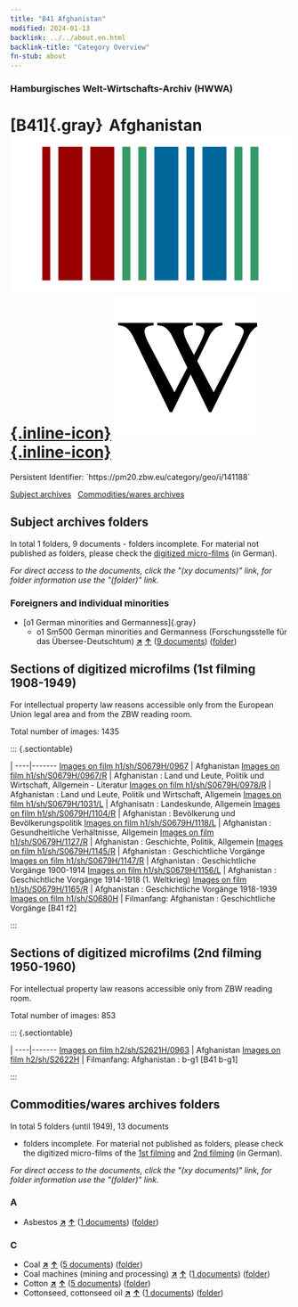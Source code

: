 ```yaml
---
title: "B41 Afghanistan"
modified: 2024-01-13
backlink: ../../about.en.html
backlink-title: "Category Overview"
fn-stub: about
---
```


### Hamburgisches Welt-Wirtschafts-Archiv (HWWA)

# [B41]{.gray}&#8201; Afghanistan &#160; [![Wikidata](/images/Wikidata-logo.svg "Wikidata"){.inline-icon}](http://www.wikidata.org/entity/Q889) [![Wikipedia](/images/Wikipedia-W.svg "Wikipedia"){.inline-icon}](https://en.wikipedia.org/wiki/Afghanistan)

<div class="hint">Persistent Identifier: `https://pm20.zbw.eu/category/geo/i/141188`</div>





[Subject archives](#subject-archives-folders) &#160; [Commodities/wares archives](#commoditieswares-archives-folders)




## Subject archives folders










In total 1 folders, 9 documents - folders incomplete.
For material not published as folders, please check the [digitized micro-films](/film/h1_sh.de.html) (in German).

_For direct access to the documents, click the "(xy documents)" link, for folder information use the "(folder)" link._



### Foreigners and individual minorities

- [o1 German minorities and Germanness]{.gray}
  - o1 Sm500 German minorities and Germanness (Forschungsstelle für das Übersee-Deutschtum) [**&nearr;**](../../../subject/i/145911/about.en.html "German minorities and Germanness (Forschungsstelle für das Übersee-Deutschtum) (all over the world)") [**&uarr;**](../../../subject/about.en.html#o1_Sm500 "Subject category system") (<a href="https://pm20.zbw.eu/iiifview/folder/sh/141188,145911" title="about: Afghanistan : German minorities and Germanness (Forschungsstelle für das Übersee-Deutschtum)" target="_blank">9 documents</a>) ([folder](../../../../folder/sh/1411xx/141188/1459xx/145911/about.en.html))



<a id="filmsections" />

## Sections of digitized microfilms (1st filming 1908-1949)

<p>For intellectual property law reasons accessible only from the European Union legal area and from the ZBW reading room.</p>



<p>Total number of images: 1435</p>




::: {.sectiontable}

 | 
----|-------
<a class="btn" href="https://pm20.zbw.eu/film/h1/sh/S0679H/0967" rel="nofollow">Images on film h1/sh/S0679H/0967</a> | Afghanistan
<a class="btn" href="https://pm20.zbw.eu/film/h1/sh/S0679H/0967/R" rel="nofollow">Images on film h1/sh/S0679H/0967/R</a> | Afghanistan : Land und Leute, Politik und Wirtschaft, Allgemein - Literatur
<a class="btn" href="https://pm20.zbw.eu/film/h1/sh/S0679H/0978/R" rel="nofollow">Images on film h1/sh/S0679H/0978/R</a> | Afghanistan : Land und Leute, Politik und Wirtschaft, Allgemein
<a class="btn" href="https://pm20.zbw.eu/film/h1/sh/S0679H/1031/L" rel="nofollow">Images on film h1/sh/S0679H/1031/L</a> | Afghanisatn : Landeskunde, Allgemein
<a class="btn" href="https://pm20.zbw.eu/film/h1/sh/S0679H/1104/R" rel="nofollow">Images on film h1/sh/S0679H/1104/R</a> | Afghanistan : Bevölkerung und Bevölkerungspolitik
<a class="btn" href="https://pm20.zbw.eu/film/h1/sh/S0679H/1118/L" rel="nofollow">Images on film h1/sh/S0679H/1118/L</a> | Afghanistan : Gesundheitliche Verhältnisse, Allgemein
<a class="btn" href="https://pm20.zbw.eu/film/h1/sh/S0679H/1127/R" rel="nofollow">Images on film h1/sh/S0679H/1127/R</a> | Afghanistan : Geschichte, Politik, Allgemein
<a class="btn" href="https://pm20.zbw.eu/film/h1/sh/S0679H/1145/R" rel="nofollow">Images on film h1/sh/S0679H/1145/R</a> | Afghanistan : Geschichtliche Vorgänge
<a class="btn" href="https://pm20.zbw.eu/film/h1/sh/S0679H/1147/R" rel="nofollow">Images on film h1/sh/S0679H/1147/R</a> | Afghanistan : Geschichtliche Vorgänge 1900-1914
<a class="btn" href="https://pm20.zbw.eu/film/h1/sh/S0679H/1156/L" rel="nofollow">Images on film h1/sh/S0679H/1156/L</a> | Afghanistan : Geschichtliche Vorgänge 1914-1918 (1. Weltkrieg)
<a class="btn" href="https://pm20.zbw.eu/film/h1/sh/S0679H/1165/R" rel="nofollow">Images on film h1/sh/S0679H/1165/R</a> | Afghanistan : Geschichtliche Vorgänge 1918-1939
<a class="btn" href="https://pm20.zbw.eu/film/h1/sh/S0680H" rel="nofollow">Images on film h1/sh/S0680H</a> | Filmanfang: Afghanistan : Geschichtliche Vorgänge [B41 f2]


:::




## Sections of digitized microfilms (2nd filming 1950-1960)

<p>For intellectual property law reasons accessible only from ZBW reading room.</p>



<p>Total number of images: 853</p>




::: {.sectiontable}

 | 
----|-------
<a class="btn" href="https://pm20.zbw.eu/film/h2/sh/S2621H/0963" rel="nofollow">Images on film h2/sh/S2621H/0963</a> | Afghanistan
<a class="btn" href="https://pm20.zbw.eu/film/h2/sh/S2622H" rel="nofollow">Images on film h2/sh/S2622H</a> | Filmanfang: Afghanistan : b-g1 [B41 b-g1]


:::














## Commodities/wares archives folders











In total 5 folders (until 1949), 13 documents
- folders incomplete.  For material not published as folders, please check the
digitized micro-films of the [1st filming](/film/h1_wa.de.html) and [2nd
filming](/film/h2_wa.de.html) (in German).

_For direct access to the documents, click the "(xy documents)" link, for folder information use the "(folder)" link._



### A

- Asbestos [**&nearr;**](../../../ware/i/142014/about.en.html "Asbestos (xXX all over the world)") [**&uarr;**](../../../ware/about.en.html#PID23-As "Ware category system") (<a href="https://pm20.zbw.eu/iiifview/folder/wa/142014,141188" title="about: Asbestos : Afghanistan" target="_blank">1 documents</a>) ([folder](../../../../folder/wa/1420xx/142014/1411xx/141188/about.en.html))

### C

- Coal [**&nearr;**](../../../ware/i/143120/about.en.html "Coal (xXX all over the world)") [**&uarr;**](../../../ware/about.en.html#PRB02.01 "Ware category system") (<a href="https://pm20.zbw.eu/iiifview/folder/wa/143120,141188" title="about: Coal : Afghanistan" target="_blank">5 documents</a>) ([folder](../../../../folder/wa/1431xx/143120/1411xx/141188/about.en.html))
- Coal machines (mining and processing) [**&nearr;**](../../../ware/i/143121/about.en.html "Coal machines (mining and processing) (xXX all over the world)") [**&uarr;**](../../../ware/about.en.html#PID08-Bg02 "Ware category system") (<a href="https://pm20.zbw.eu/iiifview/folder/wa/143121,141188" title="about: Coal machines (mining and processing) : Afghanistan" target="_blank">1 documents</a>) ([folder](../../../../folder/wa/1431xx/143121/1411xx/141188/about.en.html))
- Cotton [**&nearr;**](../../../ware/i/142089/about.en.html "Cotton (xXX all over the world)") [**&uarr;**](../../../ware/about.en.html#PLW04-Bw "Ware category system") (<a href="https://pm20.zbw.eu/iiifview/folder/wa/142089,141188" title="about: Cotton : Afghanistan" target="_blank">5 documents</a>) ([folder](../../../../folder/wa/1420xx/142089/1411xx/141188/about.en.html))
- Cottonseed, cottonseed oil [**&nearr;**](../../../ware/i/142093/about.en.html "Cottonseed, cottonseed oil (xXX all over the world)") [**&uarr;**](../../../ware/about.en.html#PID20-Oe01 "Ware category system") (<a href="https://pm20.zbw.eu/iiifview/folder/wa/142093,141188" title="about: Cottonseed, cottonseed oil : Afghanistan" target="_blank">1 documents</a>) ([folder](../../../../folder/wa/1420xx/142093/1411xx/141188/about.en.html))




